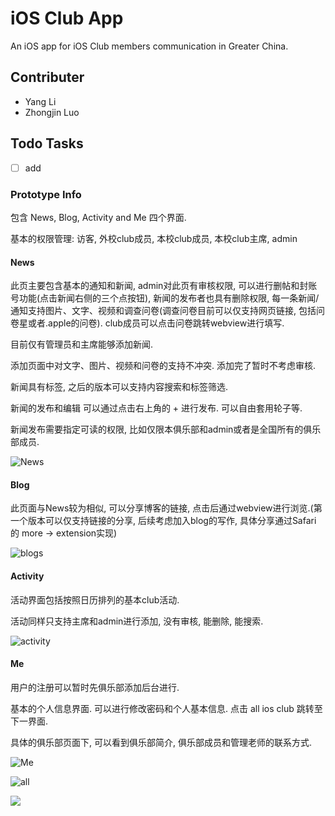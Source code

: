 # iOS Club App

An iOS app for iOS Club members communication in Greater China.

## Contributer

- Yang Li
- Zhongjin Luo



## Todo Tasks

- [ ] add 

### Prototype Info

包含 News, Blog, Activity and Me 四个界面.

基本的权限管理: 访客, 外校club成员, 本校club成员, 本校club主席, admin

#### News

此页主要包含基本的通知和新闻, admin对此页有审核权限, 可以进行删帖和封账号功能(点击新闻右侧的三个点按钮), 新闻的发布者也具有删除权限, 每一条新闻/通知支持图片、文字、视频和调查问卷(调查问卷目前可以仅支持网页链接, 包括问卷星或者.apple的问卷). club成员可以点击问卷跳转webview进行填写.

目前仅有管理员和主席能够添加新闻.

添加页面中对文字、图片、视频和问卷的支持不冲突. 添加完了暂时不考虑审核. 

新闻具有标签, 之后的版本可以支持内容搜索和标签筛选.

新闻的发布和编辑 可以通过点击右上角的 + 进行发布. 可以自由套用轮子等.

新闻发布需要指定可读的权限, 比如仅限本俱乐部和admin或者是全国所有的俱乐部成员.

![News](res/News.png)

#### Blog

此页面与News较为相似, 可以分享博客的链接, 点击后通过webview进行浏览.(第一个版本可以仅支持链接的分享, 后续考虑加入blog的写作, 具体分享通过Safari 的 more -> extension实现)

![blogs](res/Blog.png)

#### Activity

活动界面包括按照日历排列的基本club活动.

活动同样只支持主席和admin进行添加, 没有审核, 能删除, 能搜索.

![activity](res/Activity.png)

#### Me

用户的注册可以暂时先俱乐部添加后台进行.

基本的个人信息界面. 可以进行修改密码和个人基本信息. 点击 all ios club 跳转至下一界面.

具体的俱乐部页面下, 可以看到俱乐部简介, 俱乐部成员和管理老师的联系方式.

![Me](res/Me.png)

![all](res/All.png)

![](res/Tongji.png)

